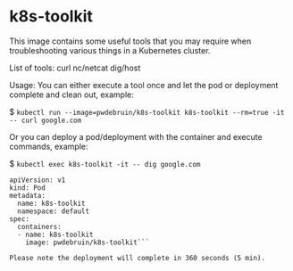 # k8s-toolkit

This image contains some useful tools that you may require when troubleshooting various things in a Kubernetes cluster.

List of tools:
curl
nc/netcat
dig/host

Usage:
You can either execute a tool once and let the pod or deployment complete and clean out, example:

$ `kubectl run --image=pwdebruin/k8s-toolkit k8s-toolkit --rm=true -it -- curl google.com`

Or you can deploy a pod/deployment with the container and execute commands, example:

$ `kubectl exec k8s-toolkit -it -- dig google.com`

```cat <<EOF | kubectl create -f -
apiVersion: v1
kind: Pod
metadata:
  name: k8s-toolkit
  namespace: default
spec:
  containers:
  - name: k8s-toolkit
    image: pwdebruin/k8s-toolkit```

Please note the deployment will complete in 360 seconds (5 min).

